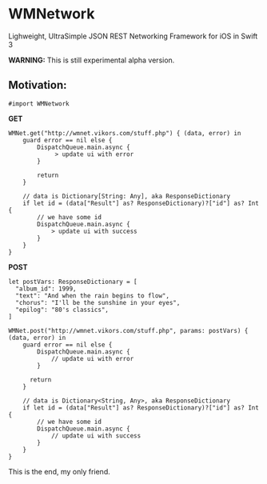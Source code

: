 # WMNetwork
Lighweight, UltraSimple JSON REST Networking Framework for iOS in Swift 3

**WARNING:** This is still experimental alpha version.

## Motivation:

	#import WMNetwork
**GET**

	WMNet.get("http://wmnet.vikors.com/stuff.php") { (data, error) in
        guard error == nil else {
            DispatchQueue.main.async {
                 > update ui with error
            }

            return
        }

        // data is Dictionary[String: Any], aka ResponseDictionary
        if let id = (data["Result"] as? ResponseDictionary)?["id"] as? Int {
            // we have some id
            DispatchQueue.main.async {
                > update ui with success
            }
        }
  	}


**POST**

  	let postVars: ResponseDictionary = [
      "album_id": 1999,
      "text": "And when the rain begins to flow",
      "chorus": "I'll be the sunshine in your eyes",
      "epilog": "80's classics",
  	]
    
  	WMNet.post("http://wmnet.vikors.com/stuff.php", params: postVars) { (data, error) in
        guard error == nil else {
            DispatchQueue.main.async {
                // update ui with error
            }

          return
        }

        // data is Dictionary<String, Any>, aka ResponseDictionary
        if let id = (data["Result"] as? ResponseDictionary)?["id"] as? Int {
            // we have some id
            DispatchQueue.main.async {
                // update ui with success
            }
        }
  	}


This is the end, my only friend.